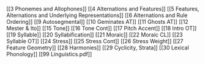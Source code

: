 [[3 Phonemes and Allophones]]
[[4 Alternations and Features]]
[[5 Features, Alternations and Underlying Representations]]
[[6 Alternations and Rule Ordering]]
[[9 Autosegmental]]
[[10 Geminates AT]]
[[11 Ghosts AT]]
[[12 Mester & Ito]]
[[15 Tone]]
[[16 Tone Cont]]
[[17 Pitch Accent]]
[[18 Intro OT]]
[[19 Syllable]]
[[20 Syllabification]]
[[21 Moraic]]
[[22 Moraic CL]]
[[23 Syllable OT]]
[[24 Stress]]
[[25 Stress Cont]]
[[26 Stress Weight]]
[[27 Feature Geometry]]
[[28 Harmonies]]
[[29 Cyclicity, Strata]]
[[30 Lexical Phonology]]
[[99 Linguistics.pdf]]